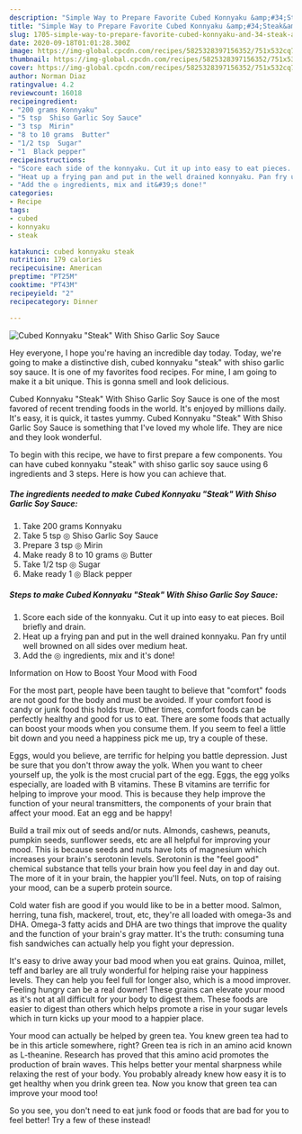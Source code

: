 ```yaml
---
description: "Simple Way to Prepare Favorite Cubed Konnyaku &amp;#34;Steak&amp;#34; With Shiso Garlic Soy Sauce"
title: "Simple Way to Prepare Favorite Cubed Konnyaku &amp;#34;Steak&amp;#34; With Shiso Garlic Soy Sauce"
slug: 1705-simple-way-to-prepare-favorite-cubed-konnyaku-and-34-steak-and-34-with-shiso-garlic-soy-sauce
date: 2020-09-18T01:01:28.300Z
image: https://img-global.cpcdn.com/recipes/5825328397156352/751x532cq70/cubed-konnyaku-steak-with-shiso-garlic-soy-sauce-recipe-main-photo.jpg
thumbnail: https://img-global.cpcdn.com/recipes/5825328397156352/751x532cq70/cubed-konnyaku-steak-with-shiso-garlic-soy-sauce-recipe-main-photo.jpg
cover: https://img-global.cpcdn.com/recipes/5825328397156352/751x532cq70/cubed-konnyaku-steak-with-shiso-garlic-soy-sauce-recipe-main-photo.jpg
author: Norman Diaz
ratingvalue: 4.2
reviewcount: 16018
recipeingredient:
- "200 grams Konnyaku"
- "5 tsp  Shiso Garlic Soy Sauce"
- "3 tsp  Mirin"
- "8 to 10 grams  Butter"
- "1/2 tsp  Sugar"
- "1  Black pepper"
recipeinstructions:
- "Score each side of the konnyaku. Cut it up into easy to eat pieces. Boil briefly and drain."
- "Heat up a frying pan and put in the well drained konnyaku. Pan fry until well browned on all sides over medium heat."
- "Add the ◎ ingredients, mix and it&#39;s done!"
categories:
- Recipe
tags:
- cubed
- konnyaku
- steak

katakunci: cubed konnyaku steak 
nutrition: 179 calories
recipecuisine: American
preptime: "PT25M"
cooktime: "PT43M"
recipeyield: "2"
recipecategory: Dinner

---
```



![Cubed Konnyaku &#34;Steak&#34; With Shiso Garlic Soy Sauce](https://img-global.cpcdn.com/recipes/5825328397156352/751x532cq70/cubed-konnyaku-steak-with-shiso-garlic-soy-sauce-recipe-main-photo.jpg)

Hey everyone, I hope you're having an incredible day today. Today, we're going to make a distinctive dish, cubed konnyaku &#34;steak&#34; with shiso garlic soy sauce. It is one of my favorites food recipes. For mine, I am going to make it a bit unique. This is gonna smell and look delicious.

Cubed Konnyaku &#34;Steak&#34; With Shiso Garlic Soy Sauce is one of the most favored of recent trending foods in the world. It's enjoyed by millions daily. It's easy, it is quick, it tastes yummy. Cubed Konnyaku &#34;Steak&#34; With Shiso Garlic Soy Sauce is something that I've loved my whole life. They are nice and they look wonderful.




To begin with this recipe, we have to first prepare a few components. You can have cubed konnyaku &#34;steak&#34; with shiso garlic soy sauce using 6 ingredients and 3 steps. Here is how you can achieve that.

<!--inarticleads1-->

##### The ingredients needed to make Cubed Konnyaku &#34;Steak&#34; With Shiso Garlic Soy Sauce:

1. Take 200 grams Konnyaku
1. Take 5 tsp ◎ Shiso Garlic Soy Sauce
1. Prepare 3 tsp ◎ Mirin
1. Make ready 8 to 10 grams ◎ Butter
1. Take 1/2 tsp ◎ Sugar
1. Make ready 1 ◎ Black pepper




<!--inarticleads2-->

##### Steps to make Cubed Konnyaku &#34;Steak&#34; With Shiso Garlic Soy Sauce:

1. Score each side of the konnyaku. Cut it up into easy to eat pieces. Boil briefly and drain.
1. Heat up a frying pan and put in the well drained konnyaku. Pan fry until well browned on all sides over medium heat.
1. Add the ◎ ingredients, mix and it&#39;s done!




Information on How to Boost Your Mood with Food


For the most part, people have been taught to believe that "comfort" foods are not good for the body and must be avoided. If your comfort food is candy or junk food this holds true. Other times, comfort foods can be perfectly healthy and good for us to eat. There are some foods that actually can boost your moods when you consume them. If you seem to feel a little bit down and you need a happiness pick me up, try a couple of these.

Eggs, would you believe, are terrific for helping you battle depression. Just be sure that you don't throw away the yolk. When you want to cheer yourself up, the yolk is the most crucial part of the egg. Eggs, the egg yolks especially, are loaded with B vitamins. These B vitamins are terrific for helping to improve your mood. This is because they help improve the function of your neural transmitters, the components of your brain that affect your mood. Eat an egg and be happy!

Build a trail mix out of seeds and/or nuts. Almonds, cashews, peanuts, pumpkin seeds, sunflower seeds, etc are all helpful for improving your mood. This is because seeds and nuts have lots of magnesium which increases your brain's serotonin levels. Serotonin is the "feel good" chemical substance that tells your brain how you feel day in and day out. The more of it in your brain, the happier you'll feel. Nuts, on top of raising your mood, can be a superb protein source.

Cold water fish are good if you would like to be in a better mood. Salmon, herring, tuna fish, mackerel, trout, etc, they're all loaded with omega-3s and DHA. Omega-3 fatty acids and DHA are two things that improve the quality and the function of your brain's gray matter. It's the truth: consuming tuna fish sandwiches can actually help you fight your depression. 

It's easy to drive away your bad mood when you eat grains. Quinoa, millet, teff and barley are all truly wonderful for helping raise your happiness levels. They can help you feel full for longer also, which is a mood improver. Feeling hungry can be a real downer! These grains can elevate your mood as it's not at all difficult for your body to digest them. These foods are easier to digest than others which helps promote a rise in your sugar levels which in turn kicks up your mood to a happier place.

Your mood can actually be helped by green tea. You knew green tea had to be in this article somewhere, right? Green tea is rich in an amino acid known as L-theanine. Research has proved that this amino acid promotes the production of brain waves. This helps better your mental sharpness while relaxing the rest of your body. You probably already knew how easy it is to get healthy when you drink green tea. Now you know that green tea can improve your mood too!

So you see, you don't need to eat junk food or foods that are bad for you to feel better! Try a few of these instead!

